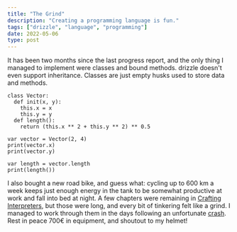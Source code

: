 ```yaml
---
title: "The Grind"
description: "Creating a programming language is fun."
tags: ["drizzle", "language", "programming"]
date: 2022-05-06
type: post
---
```

It has been two months since the last progress report, and the only thing I managed to implement were classes and bound methods. drizzle doesn't even support inheritance. Classes are just empty husks used to store data and methods.

```drizzle
class Vector:
  def init(x, y):
    this.x = x
    this.y = y
  def length():
    return (this.x ** 2 + this.y ** 2) ** 0.5

var vector = Vector(2, 4)
print(vector.x)
print(vector.y)

var length = vector.length
print(length())
```

I also bought a new road bike, and guess what: cycling up to 600 km a week keeps just enough energy in the tank to be somewhat productive at work and fall into bed at night. A few chapters were remaining in [Crafting Interpreters](http://www.craftinginterpreters.com/), but those were long, and every bit of tinkering felt like a grind. I managed to work through them in the days following an unfortunate [crash](https://www.strava.com/activities/7065053419). Rest in peace 700€ in equipment, and shoutout to my helmet!
